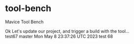# tool-bench
Mavice Tool Bench

Ok
Let's update our project, and trigger a build with the tool...
<br> test67 master 
Mon May  8 23:37:26 UTC 2023
test 68